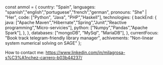 const anmol = {
    country: "Spain",
    languages: "spanish","english","portuguese","french","german",
    pronouns: "She" | "Her",
    code: ["Python", "Java", "PHP","Haskell"],
    technologies: {
        backEnd: {
            java: ["Apache Maven","Hibernate","Spring","Junit","Reactive programming","Micro-servicies"],
            python: ["Numpy","Pandas","Apache Spark"],
        },
        },
        databases: ["mongoDB", "MySql", "MariaDB"],
    },
    currentFocus: "Book track telegram-friendly library manager",
    achivements: "Non-linear system numerical solving on SAGE"
};

How to contact me: 
https://www.linkedin.com/in/milagrosa-s%C3%A1nchez-carrero-b03b44237/
